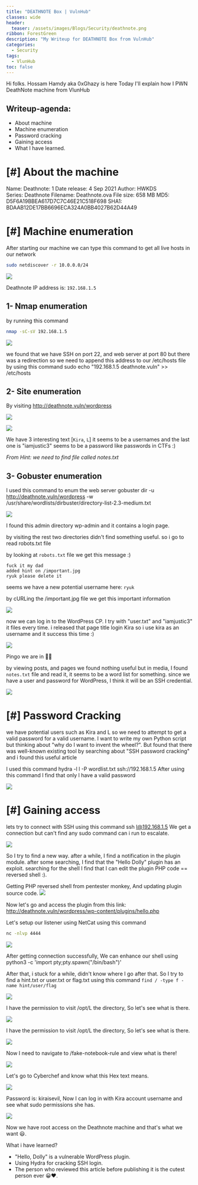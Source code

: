 ```yaml
---
title: "DEATHNOTE Box | VulnHub"
classes: wide
header:
  teaser: /assets/images/Blogs/Security/deathnote.png
ribbon: ForestGreen
description: "My Writeup for DEATHNOTE Box from VulnHub"
categories:
  - Security
tags:
  - VlunHub
toc: false
---
```


Hi folks. Hossam Hamdy aka 0xGhazy is here
Today I'll explain how I PWN DeathNote machine from VlunHub

## Writeup-agenda:
- About machine
- Machine enumeration
- Password cracking
- Gaining access
- What I have learned.


# [#] About the machine
Name: Deathnote: 1
Date release: 4 Sep 2021
Author: HWKDS
Series: Deathnote
Filename: Deathnote.ova
File size: 658 MB
MD5: D5F6A19BBEA617D7C7C46E21C518F698
SHA1: BDAAB12DE17BB6696ECA324A0BB4027B62D44A49

# [#] Machine enumeration
After starting our machine we can type this command to get all live hosts in our network

```bash
sudo netdiscover -r 10.0.0.0/24
```

![](https://user-images.githubusercontent.com/60070427/151669759-46656529-1dee-4a3f-aa66-c814055ba392.png)

Deathnote IP address is: `192.168.1.5`
## 1- Nmap enumeration
by running this command

```bash
nmap -sC-sV 192.168.1.5
```


![](https://user-images.githubusercontent.com/60070427/151669909-564022f8-1f22-4238-a625-47c3a7ef6e76.png)

we found that we have SSH on port 22, and web server at port 80 but there was a redirection so we need to append this address to our /etc/hosts file by using this command sudo echo "192.168.1.5 deathnote.vuln" >> /etc/hosts

## 2- Site enumeration
By visiting http://deathnote.vuln/wordpress

![](https://user-images.githubusercontent.com/60070427/151670235-886e89bc-7402-4505-b10c-372f89acac93.png)

![](https://user-images.githubusercontent.com/60070427/151670250-03e23ec7-fe33-48ba-8c93-e14250c5f502.png)

We have 3 interesting text [`Kira`, `L`] it seems to be a usernames and the last one is "iamjustic3" seems to be a password like passwords in CTFs :)

*From Hint: we need to find file called notes.txt*

## 3- Gobuster enumeration
I used this command to enum the web server gobuster dir -u http://deathnote.vuln/wordpress -w /usr/share/wordlists/dirbuster/directory-list-2.3-medium.txt

![](https://user-images.githubusercontent.com/60070427/151670432-52923816-c7c1-435e-80d1-d8f6109b7049.png)

I found this admin directory wp-admin and it contains a login page.

by visiting the rest two directories didn't find something useful. so i go to read robots.txt file

by looking at `robots.txt` file we get this message :)

```
fuck it my dad
added hint on /important.jpg
ryuk please delete it
```
seems we have a new potential username here: `ryuk`

by cURLing the /important.jpg file we get this important information

![](https://user-images.githubusercontent.com/60070427/151670819-19586c48-6207-4ec0-9834-bd3341228ff2.png)

now we can log in to the WordPress CP. I try with "user.txt" and "iamjustic3" it files every time. i released that page title login Kira so i use kira as an username and it success this time :)

![](https://user-images.githubusercontent.com/60070427/151671005-1b4c308e-cbe0-461c-af53-5572654a6c4b.png)

Pingo we are in 🎉😎

by viewing posts, and pages we found nothing useful but in media, I found `notes.txt` file and read it, it seems to be a word list for something. since we have a user and password for WordPress, I think it will be an SSH credential.

![](https://user-images.githubusercontent.com/60070427/151671014-39483d61-701f-433d-ade4-71bfa8dc36c0.png)


# [#] Password Cracking

we have potential users such as Kira and L so we need to attempt to get a valid password for a valid username.
I want to write my own Python script but thinking about "why do I want to invent the wheel?". But found that there was well-known existing tool by searching about "SSH password cracking" and i found this useful article

I used this command hydra -l l -P wordlist.txt ssh://192.168.1.5
After using this command I find that only l have a valid password

![](https://user-images.githubusercontent.com/60070427/151671537-02f0870e-4b5c-41b4-bf4b-603dd9092ddc.png)

# [#] Gaining access
lets try to connect with SSH using this command ssh l@192.168.1.5 We get a connection but can't find any sudo command can i run to escalate.

![](https://user-images.githubusercontent.com/60070427/151671743-9c5cfa7d-f3f9-47c7-9750-635263c42889.png)

So I try to find a new way. after a while, I find a notification in the plugin module. after some searching, I find that the "Hello Dolly" plugin has an exploit. searching for the shell I find that I can edit the plugin PHP code == reversed shell :).

Getting PHP reversed shell from pentester monkey, And updating plugin source code.
![](https://user-images.githubusercontent.com/60070427/151671923-cce49703-1ebe-4dc1-88d3-deb5e396eb01.png)

Now let's go and access the plugin from this link: http://deathnote.vuln/wordpress/wp-content/plugins/hello.php

Let's setup our listener using NetCat using this command 
```bash
nc -nlvp 4444
```

![](https://user-images.githubusercontent.com/60070427/151671934-2f8a06b8-4647-4300-941e-5ec2d6753960.png)

After getting connection successfully, We can enhance our shell using python3 -c 'import pty;pty.spawn("/bin/bash")'

After that, i stuck for a while, didn't know where I go after that. So I try to find a hint.txt or user.txt or flag.txt using this command `find / -type f -name hint/user/flag`

![](https://user-images.githubusercontent.com/60070427/151672119-ea916101-2c5e-459e-b3bd-bd36860db9b7.png)

I have the permission to visit /opt/L the directory, So let's see what is there.

![](https://user-images.githubusercontent.com/60070427/151672119-ea916101-2c5e-459e-b3bd-bd36860db9b7.png)

I have the permission to visit /opt/L the directory, So let's see what is there.

![](https://user-images.githubusercontent.com/60070427/151672253-cf2067bd-3650-425c-a92a-97fdab9eef6b.png)

Now I need to navigate to /fake-notebook-rule and view what is there!

![](https://user-images.githubusercontent.com/60070427/151672256-25b07b86-36c2-4ceb-9964-2e72a1983f96.png)

Let's go to Cyberchef and know what this Hex text means.

![](https://user-images.githubusercontent.com/60070427/151672384-a035fddb-544d-49c6-a6aa-98f937991792.png)

Password is: kiraisevil, Now I can log in with Kira account username and see what sudo permissions she has.

![](https://user-images.githubusercontent.com/60070427/151672509-4cdd7630-b312-4b13-b8c1-85a49bed3561.png)

Now we have root access on the Deathnote machine and that's what we want 😃.

What i have learned?

- "Hello, Dolly" is a vulnerable WordPress plugin.
- Using Hydra for cracking SSH login.
- The person who reviewed this article before publishing it is the cutest person ever 😀❤.
